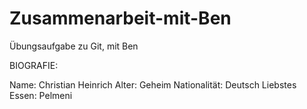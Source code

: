 # Zusammenarbeit-mit-Ben
Übungsaufgabe zu Git, mit Ben

BIOGRAFIE:

Name: Christian Heinrich
Alter: Geheim
Nationalität: Deutsch
Liebstes Essen: Pelmeni
